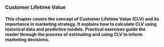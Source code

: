 ### Customer Lifetime Value
#### This chapter covers the concept of Customer Lifetime Value (CLV) and its importance in marketing strategy. It explains how to calculate CLV using historical data and predictive models. Practical exercises guide the reader through the process of estimating and using CLV to inform marketing decisions.